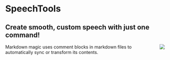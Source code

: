 # SpeechTools

## Create smooth, custom speech with just one command!


<img align="right" src="https://github.com/dont-give-adam/SpeechTools-1.0/blob/main/gif1.gif">
Markdown magic uses comment blocks in markdown files to automatically sync or transform its contents.
